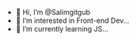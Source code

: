 - 👋 Hi, I’m @Salimgitgub
- 👀 I’m interested in Front-end Dev...
- 🌱 I’m currently learning JS...


<!---
Salimgitgub/Salimgitgub is a ✨ special ✨ repository because its `README.md` (this file) appears on your GitHub profile.
You can click the Preview link to take a look at your changes.
--->
